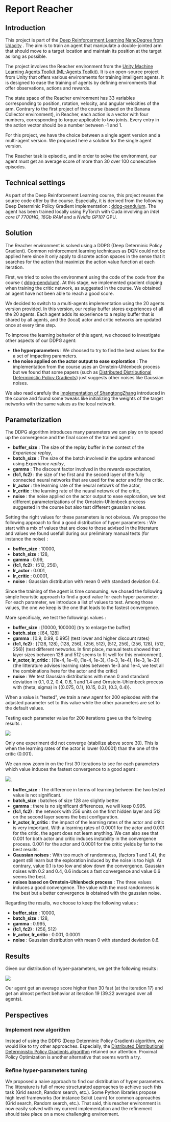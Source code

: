 # Report Reacher

## Introduction

This project is part of the [Deep Reinforcerment Learning NanoDegree from Udacity](https://www.udacity.com/course/deep-reinforcement-learning-nanodegree--nd893) . The aim is to train an agent that manipulate a double-jointed arm that should move to a target location and maintain its position at the target as long as possible.

The project involves the Reacher environment from the [Unity Machine Learning Agents Toolkit (ML-Agents Toolkit)](https://github.com/Unity-Technologies/ml-agents). It is an open-source project from Unity that offers various environments for training intelligent agents. It is designed to ease the training of agents by defining environments that offer observations, actions and rewards.

The state space of the Reacher environment has 33 variables corresponding to position, rotation, velocity, and angular velocities of the arm. Contrary to the first project of the course (based on the Banana Collector environment), in Reacher, each action is a vector with four numbers, corresponding to torque applicable to two joints. Every entry in the action vector should be a number between -1 and 1.  

For this project, we have the choice between a single agent version and a multi-agent version. We proposed here a solution for the single agent version.

The Reacher task is episodic, and in order to solve the environment, our agent must get an average score of more than 30 over 100 consecutive episodes.

## Technical settings

As part of the Deep Reinforcement Learning course, this project reuses the source code offer by the course. Especially, it is derived from the following Deep Determinic Policy Gradient implementation : [ddpg-pendulum](https://github.com/udacity/deep-reinforcement-learning/tree/master/ddpg-pendulum). The agent has been trained locally using PyTorch with Cuda involving an *Intel core i7 7700HQ*, *16Gb RAM* and a *Nvidia GP107* GPU.



## Solution

The Reacher environment is solved using a DDPG (Deep Determinic Policy Gradient). Common reinforcement learning techniques as DQN could not be applied here since it only apply to discrete action spaces in the sense that it searches for the action that maximize the action value function at each iteration.

First, we tried to solve the environment using the code of the code from the course ( [ddpg-pendulum](https://github.com/udacity/deep-reinforcement-learning/tree/master/ddpg-pendulum)). At this stage, we implemented gradient clipping  when training the critic network, as suggested in the course. We obtained an agent have not been able to reach a good score.

We decided to switch to a multi-agents implementation using the 20 agents version provided.
In this version, our replay buffer stores experiences of all the 20 agents.
Each agent adds its experience to a replay buffer that is shared by all agents, and
the (local) actor and critic networks are updated once at every time step.

To improve the learning behavior of this agent, we choosed to investigate other aspects of our DDPG agent:

- **the hyperparameters** : We choosed to try to find the best values for the a set of impacting parameters.
- **the noise applied on the actor output to ease exploration** : The implementation from the course uses an Ornstein-Uhlenbeck process but we found that some papers (such as [Distributed Distributional Deterministic Policy Gradients](https://arxiv.org/pdf/1804.08617.pdf)) just suggests other noises like Gaussian noises.

We also read carefuly the [implementation of ShangtongZhang](https://github.com/ShangtongZhang/DeepRL) introduced in the course and found some tweaks like initializing the weights of the target networks with the same values as the local network.


## Parameterization


The DDPG algorithm introduces many parameters we can play on to speed up the convergence and the final score of the trained agent :

- **buffer_size** : The size of the replay buffer in the context of the *Experience replay*,
- **batch_size** : The size of the batch involved in the update enhanced using *Experience replay*,
- **gamma** : The discount factor involved in the rewards expectation,
- **(fc1, fc2)** : the size of the first and the second layer of the fully connected neural networks that are used for the actor and for the critic.
- **lr_actor** : the learning rate of the neural netowrk of the actor,
- **lr_critic** : the learning rate of the neural netowrk of the critic,
- **noise** : the noise applied on the actor output to ease exploration, we test different parameterizations of the Ornstein-Uhlenbeck process suggested in the course but also test different gaussian noises.

Setting the right values for these parameters is not obvious. We propose the following approach to find a good distribution of hyper parameters : We start with a mix of values that are close to those advised in the litterature and values we found usefull during our preliminary manual tests (for instance the noise) :

- **buffer_size** : 10000,
- **batch_size** : 128,
- **gamma** : 0.99,
- **(fc1, fc2)** : (512, 256),
- **lr_actor** : 0.001,
- **lr_critic** : 0.0001,
- **noise** : Gaussian distribution with mean 0 with standard deviation 0.4.

Since the training of the agent is time consuming, we chosed the following simple heuristic approach to find a good value for each hyper parameter. For each parameter, we introduce a list of values to test. Among those values, the one we keep is the one that leads to the fastest convergence.

More specificaly, we test the followings values :

- **buffer_size** : [10000, 100000]  (try to enlarge the buffer)
- **batch_size** : [64, 128] 
- **gamma** : [0.9, 0.99, 0.995] (test lower and higher discount rates)
- **(fc1, fc2)** : [(128, 128), (128, 256), (256, 512), (512, 256), (256, 128), (512, 256)] (test different networks. In first place, manual tests showed that layer sizes between 128 and 512 seems to fit well for this environment),
- **lr_actor, lr_critic** : [(1e-4, 1e-4), (1e-4, 1e-3), (1e-3, 1e-4), (1e-3, 1e-3)] (the litterature advises learning rates between 1e-3 and 1e-4, we test all the combinations here for the actor and the critic)
- **noise** : We test Gaussian distributions  with mean 0 and standard deviation in 0.1, 0.2, 0.4, 0.6, 1 and 1.4 and Ornstein-Uhlenbeck process with (theta, sigma) in {(0.075, 0.1), (0.15, 0.2), (0.3, 0.4)}.

When a value is "tested", we train a new agent for 200 episodes with the adjusted parameter set to this value while the other parameters are set to the default values.

Testing each parameter value for 200 iterations gave us the following results :

![](hyper_parameters_tuning-large-view.png)


Only one experiment did not converge (stabilize above score 30). This is when the learning rates of the actor is lower (0.0001) than the one of the critic (0.001).

 We can now zoom in on the first 30 iterations to see for each parameters which value induces the fastest convergence to a good agent :

![](hyper_parameters_tuning.png).

- **buffer_size** : The difference in terms of learning between the two tested value is not significant.
- **batch_size** : batches of size 128 are slightly better.
- **gamma** : there is no significant differences, we will keep 0.995.
- **(fc1, fc2)** : the network with 256 units on the first hidden layer and 512 on the second layer seems the best configuration.
- **lr_actor, lr_critic** : the impact of the learning rates of the actor and critic is very important. With a learning rates of 0.0001 for the actor and 0.001 for the critic, the agent does not learn anything. We can also see that 0.001 for both actor and critic induces instability in the convergence process. 0.001 for the actor and 0.0001 for the critic yields by far to the best results.
- **Gaussian noises** : With too much of randomness, (factors 1 and 1.4), the agent still learn but the exploration induced by the noise is too high. At contrary, value 0.1 is too low and slow down the convergence. Gaussian noises with 0.2 and 0.4, 0.6 induces a fast convergence and value 0.6 seems the best. 
- **noises based on Ornstein-Uhlenbeck process** : The three values induces a good convergence. The value with the most randomness is the best but a better convergence is obtained with the gaussian noise.

Regarding the results, we choose to keep the following values :

- **buffer_size** : 10000,
- **batch_size** : 128,
- **gamma** : 0.995,
- **(fc1, fc2)** : (256, 512)
- **lr_actor, lr_critic** : 0.001, 0.0001
- **noise** : Gaussian distribution with mean 0 with standard deviation 0.6.

## Results

Given our distribution of hyper-parameters, we get the following results :

![](final_curve.png)

Our agent get an average score higher than 30 fast (at the iteration 17) and get an almost perfect behavior at iteration 19 (39.22 averaged over all agents).

## Perspectives

### Implement new algorithm

Instead of using the DDPG (Deep Determinic Policy Gradient) algorithm, we would like to try other approaches. Especially, the [Distributed Distributional Deterministic Policy Gradients algorithm](https://arxiv.org/pdf/1804.08617.pdf) retained our attention. Proximal Policy Optimization is another alternative that seems worth a try.

### Refine hyper-parameters tuning

We proposed a naive approach to find our distribution of hyper parameters. The litterature is full of more structurated approaches to achieve such this task (Grid search, Random search, etc.). Some Python libraries propose high level frameworks (for instance Scikit Learn) for common approaches (Grid search, Random search, etc.). That said, this reacher environment is now easily solved with my current implementation and the refinement should take place on a more challenging environment.

